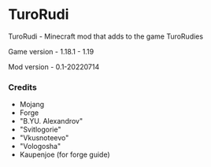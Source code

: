 # TuroRudi
TuroRudi - Minecraft mod that adds to the game TuroRudies

Game version - 1.18.1 - 1.19

Mod version - 0.1-20220714

### Credits
* Mojang
* Forge
* "B.YU. Alexandrov"
* "Svitlogorie"
* "Vkusnoteevo"
* "Vologosha"
* Kaupenjoe (for forge guide)
